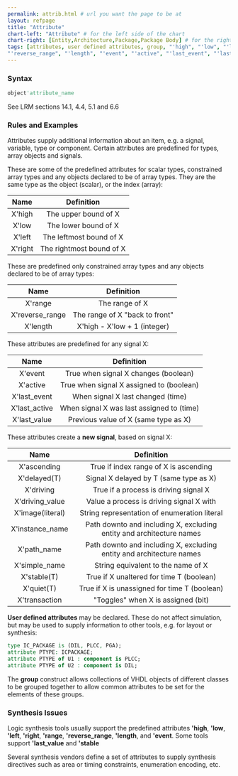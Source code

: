 ```yaml
---
permalink: attrib.html # url you want the page to be at
layout: refpage
title: "Attribute"
chart-left: "Attribute" # for the left side of the chart
chart-right: [Entity,Architecture,Package,Package Body] # for the right side of the chart
tags: [attributes, user defined attributes, group, "'high", "'low", "'left", "'right", "'range",
"'reverse_range", "'length", "'event", "'active", "'last_event", "'last_active", "'last_value", "'delayed(T)", "'stable(T)", "'quiet(T)", "'transaction", "'driving", "'driving_value", "'ascending", "'image(literal)", "'simple_name", "'instance_name", "'path_name"]
---
```


<!-- tables generated using https://www.tablesgenerator.com/markdown_tables -->


<h3 class="text-hr"><span>Syntax</span></h3>

```vhdl
object'attribute_name
```

See LRM sections 14.1, 4.4, 5.1 and 6.6


<h3 class="text-hr"><span>Rules and Examples</span></h3>

Attributes supply additional information about an item, e.g. a signal, variable, type or component. Certain attributes are predefined for types, array objects and signals.

These are some of the predefined attributes for scalar types, constrained array types and any objects declared to be of array types. They are the same type as the object (scalar), or the index (array):

|   Name  |        Definition        |
|:-------:|:------------------------:|
| X'high  | The upper bound of X     |
| X'low   | The lower bound of X     |
| X'left  | The leftmost bound of X  |
| X'right | The rightmost bound of X |

These are predefined only constrained array types and any objects declared to be of array types:

|       Name      |           Definition           |
|:---------------:|:------------------------------:|
| X'range         | The range of X                 |
| X'reverse_range | The range of X "back to front" |
| X'length        | X'high - X'low + 1 (integer)   |

These attributes are predefined for any signal X:

|      Name     |                 Definition                |
|:-------------:|:-----------------------------------------:|
| X'event       | True when signal X changes (boolean)      |
| X'active      | True when signal X assigned to (boolean)  |
| X'last_event  | When signal X last changed (time)         |
| X'last_active | When signal X was last assigned to (time) |
| X'last_value  | Previous value of X (same type as X)      |

These attributes create a __new signal__, based on signal X:

|      Name     |                  Definition                  |
|:-------------:|:--------------------------------------------:|
| X'ascending      | True if index range of X is ascending                                |
| X'delayed(T)  | Signal X delayed by T (same type as X)       |
| X'driving        | True if a process is driving signal X                                |
| X'driving_value  | Value a process is driving signal X with                             |
| X'image(literal) | String representation of enumeration literal                         |
| X'instance_name  | Path downto and including X, excluding entity and architecture names |
| X'path_name      | Path downto and including X, excluding entity and architecture names |
| X'simple_name    | String equivalent to the name of X                                   |
| X'stable(T)   | True if X unaltered for time T (boolean)     |
| X'quiet(T)    | True if X is unassigned for time T (boolean) |
| X'transaction | "Toggles" when X is assigned (bit)           |

__User defined attributes__ may be declared. These do not affect simulation, but may be used to supply information to other tools, e.g. for layout or synthesis:
```vhdl
type IC_PACKAGE is (DIL, PLCC, PGA);
attribute PTYPE: ICPACKAGE;
attribute PTYPE of U1 : component is PLCC;
attribute PTYPE of U2 : component is DIL;
```

The __group__ construct allows collections of VHDL objects of different classes to be grouped together to allow common attributes to be set for the elements of these groups.

<h3 class="text-hr"><span>Synthesis Issues</span></h3>

Logic synthesis tools usually support the predefined attributes __'high__, __'low__, __'left__, __'right__, __'range__, __'reverse_range__, __'length__, and __'event__. Some tools support __'last_value__ and __'stable__

Several synthesis vendors define a set of attributes to supply synthesis directives such as area or timing constraints, enumeration encoding, etc.

